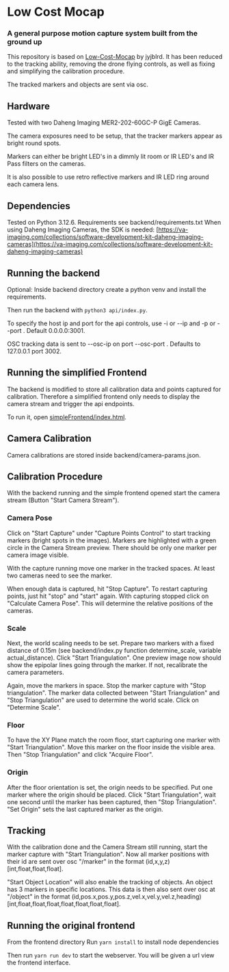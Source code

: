 # Low Cost Mocap

### A general purpose motion capture system built from the ground up

This repository is based on [Low-Cost-Mocap](https://github.com/jyjblrd/Low-Cost-Mocap) by jyjblrd.
It has been reduced to the tracking ability, removing the drone flying controls, as well as fixing and simplifying the calibration procedure.

The tracked markers and objects are sent via osc.

## Hardware

Tested with two Daheng Imaging MER2-202-60GC-P GigE Cameras.

The camera exposures need to be setup, that the tracker markers appear as bright round spots.

Markers can either be bright LED's in a dimmly lit room or IR LED's and IR Pass filters on the cameras.

It is also possible to use retro reflective markers and IR LED ring around each camera lens.

## Dependencies

Tested on Python 3.12.6. Requirements see backend/requirements.txt
When using Daheng Imaging Cameras, the SDK is needed: [https://va-imaging.com/collections/software-development-kit-daheng-imaging-cameras](https://va-imaging.com/collections/software-development-kit-daheng-imaging-cameras)

## Running the backend

Optional: Inside backend directory create a python venv and install the requirements.

Then run the backend with `python3 api/index.py`.

To specify the host ip and port for the api controls, use -i or --ip <ip-address> and -p or --port <port>. Default 0.0.0.0:3001.

OSC tracking data is sent to --osc-ip <ip-address> on port --osc-port <port>. Defaults to 127.0.0.1 port 3002.

## Running the simplified Frontend

The backend is modified to store all calibration data and points captured for calibration. Therefore a simplified frontend only needs to display the camera stream and trigger the api endpoints.

To run it, open [simpleFrontend/index.html](simpleFrontend/index.html).

## Camera Calibration

Camera calibrations are stored inside backend/camera-params.json.

## Calibration Procedure

With the backend running and the simple frontend opened start the camera stream (Button "Start Camera Stream").

### Camera Pose

Click on "Start Capture" under "Capture Points Control" to start tracking markers (bright spots in the images).
Markers are highlighted with a green circle in the Camera Stream preview. There should be only one marker per camera image visible.

With the capture running move one marker in the tracked spaces. At least two cameras need to see the marker.

When enough data is captured, hit "Stop Capture". To restart capturing points, just hit "stop" and "start" again.
With capturing stopped click on "Calculate Camera Pose". This will determine the relative positions of the cameras.

### Scale

Next, the world scaling needs to be set. Prepare two markers with a fixed distance of 0.15m (see backend/index.py function determine_scale, variable actual_distance).
Click "Start Triangulation". One preview image now should show the epipolar lines going through the marker. If not, recalibrate the camera parameters. 

Again, move the markers in space. Stop the marker capture with "Stop triangulation". The marker data collected between "Start Triangulation" and "Stop Triangulation" are used to determine the world scale.
Click on "Determine Scale".

### Floor

To have the XY Plane match the room floor, start capturing one marker with "Start Triangulation". Move this marker on the floor inside the visible area. 
Then "Stop Triangulation" and click "Acquire Floor". 

### Origin

After the floor orientation is set, the origin needs to be specified.
Put one marker where the origin should be placed. Click "Start Triangulation", wait one second until the marker has been captured, then "Stop Triangulation". 
"Set Origin" sets the last captured marker as the origin.

## Tracking

With the calibration done and the Camera Stream still running, start the marker capture with "Start Triangulation".
Now all marker positions with their id are sent over osc "/marker" in the format (id,x,y,z) [int,float,float,float].

"Start Object Location" will also enable the tracking of objects. An object has 3 markers in specific locations. 
This data is then also sent over osc at "/object" in the format (id,pos.x,pos.y,pos.z,vel.x,vel.y,vel.z,heading) [int,float,float,float,float,float,float,float].


## Running the original frontend

From the frontend directory Run `yarn install` to install node dependencies 

Then run `yarn run dev` to start the webserver. You will be given a url view the frontend interface.